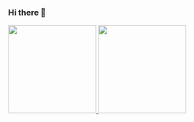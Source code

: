 ### Hi there 👋

<div>
<a href="https://github.com/feedamasceno">
<img height="180em" src="https://github-readme-stats.vercel.app/api/top-langs/?username=feedamasceno&layout=compact&langs_count=7&theme=github_dark"/>
<img height="180em" src="https://github-readme-stats.vercel.app/api?username=feedamasceno&show_icons=true&theme=github_dark&include_all_commits=true&count_private=true"/>

</div>
  

<!--
**Feedamasceno/feedamasceno** is a ✨ _special_ ✨ repository because its `README.md` (this file) appears on your GitHub profile.

Here are some ideas to get you started:

- 🔭 I’m currently working on ...
- 🌱 I’m currently learning ...
- 👯 I’m looking to collaborate on ...
- 🤔 I’m looking for help with ...
- 💬 Ask me about ...
- 📫 How to reach me: ...
- 😄 Pronouns: ...
- ⚡ Fun fact: ...
-->

